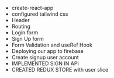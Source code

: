 
- create-react-app
- configured tailwind css
- Header
- Routing
- Login form
- Sign Up form
- Form Validation and useRef Hook
- Deploying our app to firebase
- Create signup user account
- IMPLEMENTED SIGN IN API
- CREATED REDUX STORE with user slice


